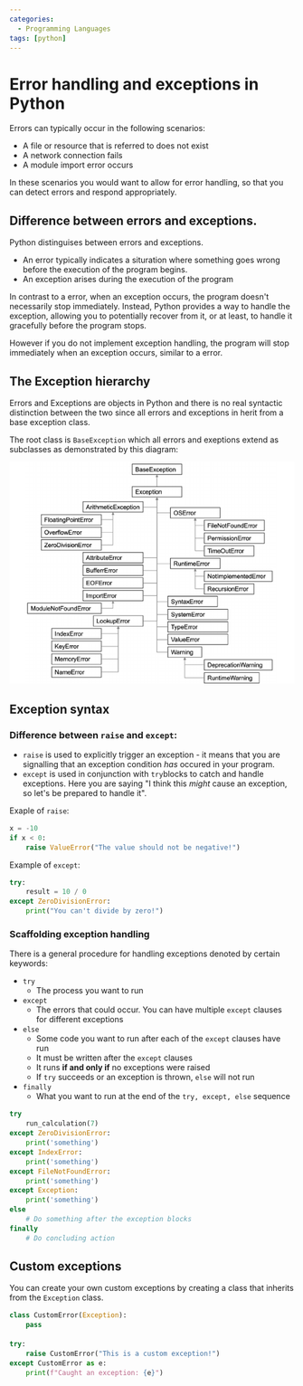 ```yaml
---
categories:
  - Programming Languages
tags: [python]
---
```


# Error handling and exceptions in Python

Errors can typically occur in the following scenarios:

- A file or resource that is referred to does not exist
- A network connection fails
- A module import error occurs

In these scenarios you would want to allow for error handling, so that you can detect errors and respond appropriately.

## Difference between errors and exceptions.

Python distinguises between errors and exceptions.

- An error typically indicates a situration where something goes wrong before the execution of the program begins.
- An exception arises during the execution of the program

In contrast to a error, when an exception occurs, the program doesn't necessarily stop immediately. Instead, Python provides a way to handle the exception, allowing you to potentially recover from it, or at least, to handle it gracefully before the program stops.

However if you do not implement exception handling, the program will stop immediately when an exception occurs, similar to a error.

## The Exception hierarchy

Errors and Exceptions are objects in Python and there is no real syntactic distinction between the two since all errors and exceptions in herit from a base exception class.

The root class is `BaseException` which all errors and exeptions extend as subclasses as demonstrated by this diagram:

![](/_img/python-exception-hierarchy.png)

## Exception syntax

### Difference between `raise` and `except`:

- `raise` is used to explicitly trigger an exception - it means that you are signalling that an exception condition _has_ occured in your program.
- `except` is used in conjunction with `try`blocks to catch and handle exceptions. Here you are saying "I think this _might_ cause an exception, so let's be prepared to handle it".

Exaple of `raise`:

```py
x = -10
if x < 0:
    raise ValueError("The value should not be negative!")
```

Example of `except`:

```py
try:
    result = 10 / 0
except ZeroDivisionError:
    print("You can't divide by zero!")

```

### Scaffolding exception handling

There is a general procedure for handling exceptions denoted by certain keywords:

- `try`
  - The process you want to run
- `except`
  - The errors that could occur. You can have multiple `except` clauses for different exceptions
- `else`
  - Some code you want to run after each of the `except` clauses have run
  - It must be written after the `except` clauses
  - It runs **if and only if** no exceptions were raised
  - If `try` succeeds or an exception is thrown, `else` will not run
- `finally`
  - What you want to run at the end of the `try, except, else` sequence

```py
try
    run_calculation(7)
except ZeroDivisionError:
    print('something')
except IndexError:
    print('something')
except FileNotFoundError:
    print('something')
except Exception:
    print('something')
else
    # Do something after the exception blocks
finally
    # Do concluding action
```

## Custom exceptions

You can create your own custom exceptions by creating a class that inherits from the `Exception` class.

```py
class CustomError(Exception):
    pass

try:
    raise CustomError("This is a custom exception!")
except CustomError as e:
    print(f"Caught an exception: {e}")
```
